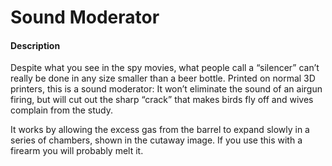 # Sound Moderator 

#### Description
Despite what you see in the spy movies, what people call a “silencer” can’t really be done in any size smaller than a beer bottle. Printed on normal 3D printers, this is a sound moderator: It won’t eliminate the sound of an airgun firing, but will cut out the sharp “crack” that makes birds fly off and wives complain from the study.

It works by allowing the excess gas from the barrel to expand slowly in a series of chambers, shown in the cutaway image. If you use this with a firearm you will probably melt it.
